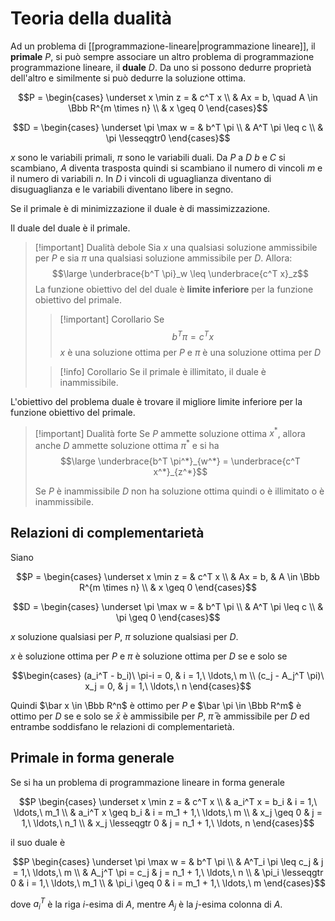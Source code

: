 # Teoria della dualità

Ad un problema di [[programmazione-lineare|programmazione lineare]], il **primale** $P$, si può sempre associare un altro problema di programmazione programmazione lineare, il **duale** $D$. Da uno si possono dedurre proprietà dell'altro e similmente si può dedurre la soluzione ottima.

$$P = \begin{cases}
\underset x \min z = & c^T x \\
& Ax = b, \quad A \in \Bbb R^{m \times n} \\
& x \geq 0
\end{cases}$$

$$D = \begin{cases}
\underset \pi \max w = & b^T \pi \\
& A^T \pi \leq c \\
& \pi \lesseqgtr0
\end{cases}$$

$x$ sono le variabili primali, $\pi$ sono le variabili duali. Da $P$ a $D$ $b$ e $C$ si scambiano, $A$ diventa trasposta quindi si scambiano il numero di vincoli $m$ e il numero di variabili $n$. In $D$ i vincoli di uguaglianza diventano di disuguaglianza e le variabili diventano libere in segno.

Se il primale è di minimizzazione il duale è di massimizzazione.

Il duale del duale è il primale.

> [!important] Dualità debole
> Sia $x$ una qualsiasi soluzione ammissibile per $P$ e sia $\pi$ una qualsiasi soluzione ammissibile per $D$. Allora:
> $$\large \underbrace{b^T \pi}_w \leq \underbrace{c^T x}_z$$
> La funzione obiettivo del del duale è **limite inferiore** per la funzione obiettivo del primale.
> 
> > [!important] Corollario
> >  Se
> > $$b^T \pi = c^T x$$
> > $x$ è una soluzione ottima per $P$ e $\pi$ è una soluzione ottima per $D$
>
> > [!info] Corollario
> > Se il primale è illimitato, il duale è inammissibile.

L'obiettivo del problema duale è trovare il migliore limite inferiore per la funzione obiettivo del primale.

> [!important] Dualità forte
> Se $P$ ammette soluzione ottima $x^*$, allora anche $D$ ammette soluzione ottima $\pi^*$ e si ha
> $$\large \underbrace{b^T \pi^*}_{w^*} = \underbrace{c^T x^*}_{z^*}$$
>
> Se $P$ è inammissibile $D$ non ha soluzione ottima quindi o è illimitato o è inammissibile.

## Relazioni di complementarietà

Siano

$$P = \begin{cases}
\underset x \min z = & c^T x \\
& Ax = b, & A \in \Bbb R^{m \times n} \\
& x \geq 0
\end{cases}$$

$$D = \begin{cases}
\underset \pi \max w = & b^T \pi \\
& A^T \pi \leq c \\
& \pi \geq 0
\end{cases}$$

$x$ soluzione qualsiasi per $P$, $\pi$ soluzione qualsiasi per $D$.

$x$ è soluzione ottima per $P$ e $\pi$ è soluzione ottima per $D$ se e solo se

$$\begin{cases}
(a_i^T - b_i)\ \pi-i = 0, & i = 1,\ \ldots,\ m \\
(c_j - A_j^T \pi)\ x_j = 0, & j = 1,\ \ldots,\ n
\end{cases}$$

Quindi $\bar x \in \Bbb R^n$ è ottimo per $P$ e $\bar \pi \in \Bbb R^m$ è ottimo per $D$ se e solo se $\bar x$ è ammissibile per $P$, $\bar \pi$ è ammissibile per $D$ ed entrambe soddisfano le relazioni di complementarietà.

## Primale in forma generale

Se si ha un problema di programmazione lineare in forma generale

$$P \begin{cases}
\underset x \min z = & c^T x \\
& a_i^T x = b_i & i = 1,\ \ldots,\ m_1 \\
& a_i^T x \geq b_i & i = m_1 + 1,\ \ldots,\ m \\
& x_j \geq 0 & j = 1,\ \ldots,\ n_1 \\
& x_j \lesseqgtr 0 & j = n_1 + 1,\ \ldots, n
\end{cases}$$

il suo duale è 

$$P \begin{cases}
\underset \pi \max w = & b^T \pi \\
& A^T_i \pi \leq c_j & j = 1,\ \ldots,\ m \\
& A_j^T \pi = c_j & j = n_1 + 1,\ \ldots,\ n \\
& \pi_i \lesseqgtr 0 & i = 1,\ \ldots,\ m_1 \\
& \pi_i \geq 0 & i = m_1 + 1,\ \ldots,\ m
\end{cases}$$

dove $a_i^T$ è la riga $i$-esima di $A$, mentre $A_j$ è la $j$-esima colonna di $A$.